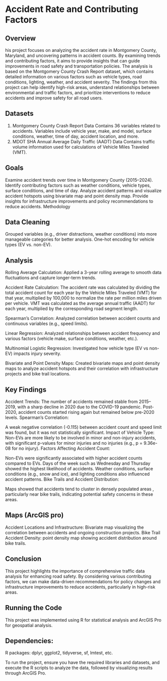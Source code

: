 # Accident Rate and Contributing Factors
## Overview
his project focuses on analyzing the accident rate in Montgomery County, Maryland, and uncovering patterns in accident counts. By examining trends and contributing factors, it aims to provide insights that can guide improvements in road safety and transportation policies. The analysis is based on the Montgomery County Crash Report dataset, which contains detailed information on various factors such as vehicle types, road conditions, lighting, weather, and accident severity. The findings from this project can help identify high-risk areas, understand relationships between environmental and traffic factors, and prioritize interventions to reduce accidents and improve safety for all road users.
## Datasets
1. Montgomery County Crash Report Data
Contains 36 variables related to accidents.
Variables include vehicle year, make, and model, surface conditions, weather, time of day, accident location, and more.
2. MDOT SHA Annual Average Daily Traffic (AADT) Data
Contains traffic volume information used for calculations of Vehicle Miles Traveled (VMT).

## Goals
Examine accident trends over time in Montgomery County (2015–2024).
Identify contributing factors such as weather conditions, vehicle types, surface conditions, and time of day.
Analyze accident patterns and visualize accident hotspots using bivariate map and point density map.
Provide insights for infrastructure improvements and policy recommendations to reduce accidents.
Methodology
## Data Cleaning

Grouped variables (e.g., driver distractions, weather conditions) into more manageable categories for better analysis.
One-hot encoding for vehicle types (EV vs. non-EV).
## Analysis
Rolling Average Calculation: Applied a 3-year rolling average to smooth data fluctuations and capture longer-term trends.

Accident Rate Calculation:
The accident rate was calculated by dividing the total accident count for each year by the Vehicle Miles Traveled (VMT) for that year, multiplied by 100,000 to normalize the rate per million miles driven per vehicle.
VMT was calculated as the average annual traffic (AADT) for each year, multiplied by the corresponding road segment length.

Spearman’s Correlation:
Analyzed correlation between accident counts and continuous variables (e.g., speed limits).

Linear Regression:
Analyzed relationships between accident frequency and various factors (vehicle make, surface conditions, weather, etc.).

Multinomial Logistic Regression:
Investigated how vehicle type (EV vs non-EV) impacts injury severity.


Bivariate and Point Density Maps: 
Created bivariate maps and point density maps to analyze accident hotspots and their correlation with infrastructure projects and bike trail locations.

## Key Findings
Accident Trends:
The number of accidents remained stable from 2015–2019, with a sharp decline in 2020 due to the COVID-19 pandemic. Post-2020, accident counts started rising again but remained below pre-2020 levels.
Spearman’s Correlation:

A weak negative correlation (-0.115) between accident count and speed limit was found, but it was not statistically significant.
Impact of Vehicle Type:
Non-EVs are more likely to be involved in minor and non-injury accidents, with significant p-values for minor injuries and no injuries (e.g., p = 9.36e-08 for no injury).
Factors Affecting Accident Count:

Non-EVs were significantly associated with higher accident counts compared to EVs. Days of the week such as Wednesday and Thursday showed the highest likelihood of accidents.
Weather conditions, surface conditions (e.g., snow and ice), and lighting conditions also influenced accident patterns.
Bike Trails and Accident Distribution:

Maps showed that accidents tend to cluster in densely populated areas , particularly near bike trails, indicating potential safety concerns in these areas.

## Maps (ArcGIS pro)
Accident Locations and Infrastructure: Bivariate map visualizing the correlation between accidents and ongoing construction projects.
Bike Trail Accident Density: point density map showing accident distribution around bike trails.


## Conclusion
This project highlights the importance of comprehensive traffic data analysis for enhancing road safety. By considering various contributing factors, we can make data-driven recommendations for policy changes and infrastructure improvements to reduce accidents, particularly in high-risk areas.

## Running the Code
This project was implemented using R for statistical analysis and ArcGIS Pro for geospatial analysis.

## Dependencies:
R packages: dplyr, ggplot2, tidyverse, sf, lmtest, etc.

To run the project, ensure you have the required libraries and datasets, and execute the R scripts to analyze the data, followed by visualizing results through ArcGIS Pro.
